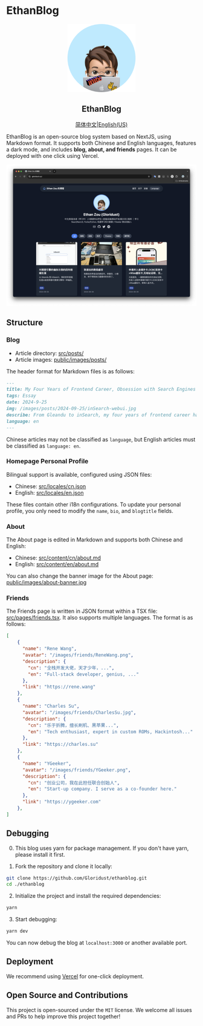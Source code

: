 # EthanBlog

<p align="center">
  <a href="#">
    <img width="180" src="public/favicon.png">
  </a>
</p>
<h2 align="center">EthanBlog</h2>

<div align="center"><p><a href="./README.md">简体中文</a>|<a href="./README_EN.md">English(US)</a></p></div>

EthanBlog is an open-source blog system based on NextJS, using Markdown format. It supports both Chinese and English languages, features a dark mode, and includes **blog, about, and friends** pages. It can be deployed with one click using Vercel.

<p align="center">
    <img src="public/images/preview.png">
</p>

## Structure

### Blog

- Article directory: [src/posts/](src/posts/)
- Article images: [public/images/posts/](public/images/posts/)

The header format for Markdown files is as follows:

```markdown
---
title: My Four Years of Frontend Career, Obsession with Search Engines
tags: Essay
date: 2024-9-25  
img: /images/posts/2024-09-25/inSearch-webui.jpg
describe: From Gleandu to inSearch, my four years of frontend career have always been obsessed with search engines.
language: en
---
```

Chinese articles may not be classified as `language`, but English articles must be classified as `language: en`.

### Homepage Personal Profile

Bilingual support is available, configured using JSON files:

- Chinese: [src/locales/cn.json](src/locales/cn.json)
- English: [src/locales/en.json](src/locales/en.json)

These files contain other i18n configurations. To update your personal profile, you only need to modify the `name`, `bio`, and `blogtitle` fields.

### About

The About page is edited in Markdown and supports both Chinese and English:

- Chinese: [src/content/cn/about.md](src/content/cn/about.md)
- English: [src/content/en/about.md](src/content/en/about.md)

You can also change the banner image for the About page: [public/images/about-banner.jpg](public/images/about-banner.jpg)

### Friends

The Friends page is written in JSON format within a TSX file: [src/pages/friends.tsx](src/pages/friends.tsx). It also supports multiple languages. The format is as follows:

```json
[
    {
      "name": "Rene Wang",
      "avatar": "/images/friends/ReneWang.png",
      "description": {
        "cn": "全栈开发大佬，天才少年，...",
        "en": "Full-stack developer, genius, ..."
      },
      "link": "https://rene.wang"
    },
    {
      "name": "Charles Su",
      "avatar": "/images/friends/CharlesSu.jpg",
      "description": {
        "cn": "乐于折腾，擅长刷机、黑苹果...",
        "en": "Tech enthusiast, expert in custom ROMs, Hackintosh..."
      },
      "link": "https://charles.su"
    },
    {
      "name": "YGeeker",
      "avatar": "/images/friends/YGeeker.png",
      "description": {
        "cn": "创业公司，我在此担任联合创始人",
        "en": "Start-up company. I serve as a co-founder here."
      },
      "link": "https://ygeeker.com"
    },
]
```

## Debugging

0. This blog uses yarn for package management. If you don't have yarn, please install it first.

1. Fork the repository and clone it locally:

```bash
git clone https://github.com/Gloridust/ethanblog.git
cd ./ethanblog
```

2. Initialize the project and install the required dependencies:

```bash
yarn
```

3. Start debugging:

```bash
yarn dev
```

You can now debug the blog at `localhost:3000` or another available port.

## Deployment

We recommend using [Vercel](https://vercel.com/new/) for one-click deployment.

## Open Source and Contributions

This project is open-sourced under the `MIT` license. We welcome all issues and PRs to help improve this project together!